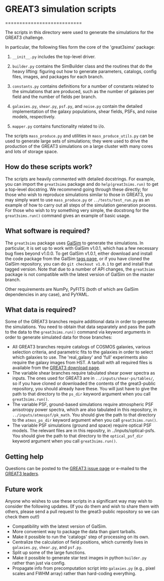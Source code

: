 # GREAT3 simulation scripts
===========================

The scripts in this directory were used to generate the simulations for the
GREAT3 challenge.

In particular, the following files form the core of the 'great3sims' package:

1. `__init__.py` includes the top-level driver.

2. `builder.py` contains the SimBuilder class and the routines that do the heavy
   lifting: figuring out how to generate parameters, catalogs, config files,
   images, and packages for each branch.

3. `constants.py` contains definitions for a number of constants related to the
   simulations that are produced, such as the number of galaxies per field and
   the number of fields per branch.

4. `galaxies.py`, `shear.py`, `psf.py`, and `noise.py` contain the detailed
   implementation of the galaxy populations, shear fields, PSFs, and noise
   models, respectively.

5. `mapper.py` contains functionality related to i/o.

The scripts `mass_produce.py` and utilities in `mass_produce_utils.py` can be
used to generate large sets of simulations; they were used to drive the
production of the GREAT3 simulations on a large cluster with many cores and lots
of storage space.

## How do these scripts work?

The scripts are heavily commented with detailed docstrings.  For example, you
can import the `great3sims` package and do `help(great3sims.run)` to get a
top-level docstring.  We recommend going through these directly; for those who
wish to reproduce simulations similar to those in GREAT3, you may simply want to
use `mass_produce.py` or `../tests/test_run.py` as an example of how to carry
out all steps of the simulation generation process.  For those who wish to try
something very simple, the docstrong for the `great3sims.run()` command gives an
example of basic usage.

## What software is required?

The `great3sims` package uses
[GalSim](https://github.com/GalSim-developers/GalSim) to generate the
simulations.  In particular, it is set up to work with GalSim v1.0.1, which has
a few necessary bug fixes beyond v1.0.0.  To get GalSim v1.0.1, either download
and install the code package from the GalSim [tags
page](https://github.com/GalSim-developers/GalSim/releases), or if you have
cloned the GalSim repository, you can do `git checkout v1.0.1` to get and
install that tagged version.  Note that due to a number of API changes, the
`great3sims` package is not compatible with the latest version of GalSim on the
master branch.

Other requirements are NumPy, PyFITS (both of which are GalSim dependencies in
any case), and PyYAML.

## What data is required?

Some of the GREAT3 branches require additional data in order to generate the
simulations.  You need to obtain that data separately and pass the path to the
data to the `great3sims.run()` command via keyword arguments in order to
generate simulated data for those branches:

- All GREAT3 branches require catalogs of COSMOS galaxies, various selection
  criteria, and parametric fits to the galaxies in order to select which
  galaxies to use.  The 'real_galaxy' and 'full' experiments also require the
  galaxy images from HST.  A tarball with all required files is available from
  the [GREAT3 download page](http://great3.projects.phys.ucl.ac.uk/leaderboard/data).
- The variable shear branches require tabulated shear power spectra as
  inputs.  The ones used for GREAT3 are in `../inputs/shear-ps/tables/`, so if
  you have cloned or downloaded the contents of the great3-public repository,
  you should already have these.  You will just have to give the path to that
  directory to the `ps_dir` keyword argument when you call `great3sims.run()`.
- The variable PSF, ground-based simulations require atmospheric PSF anisotropy
  power spectra, which are also tabulated in this repository, in
  `../inputs/atmospsf/pk_math`.  You should give the path to that directory to
  the `atmos_ps_dir` keyword argument when you call `great3sims.run()`.
- The variable PSF simulations (ground and space) require optical PSF models.
  The relevant files are in this repositry, in ../inputs/optical-psfs.  You
  should give the path to that directory to the `optical_psf_dir` keyword
  argument when you call `great3sims.run()`.

## Getting help

Questions can be posted to the [GREAT3 issue
page](https://github.com/barnabytprowe/great3-public/issues?state=open) or
e-mailed to the [GREAT3 leaders](http://www.great3challenge.info/?q=contacts).

## Future work

Anyone who wishes to use these scripts in a significant way may wish to consider
the following updates.  (If you do them and wish to share them with others,
please send a pull request to the great3-public repository so we can check them
out!)

- Compatibility with the latest version of GalSim.
- More convenient way to package the data than giant tarballs.
- Make it possible to run the 'catalogs' step of processing on its own.
- Centralize the calculation of field positions, which currently lives in
  `galaxies.py`, `shear.py`, and `psf.py`.
- Split up some of the large functions.
- Make it possible to generate star test images in python `builder.py` rather
  than just via config.
- Propagate info from precomputation script into `galaxies.py` (e.g., pixel
  scales and FWHM array) rather than hard-coding everything.
